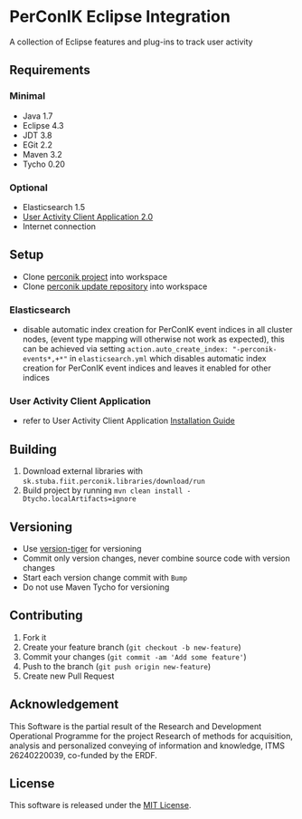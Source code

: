 # PerConIK Eclipse Integration

A collection of Eclipse features and plug-ins to track user activity

## Requirements

### Minimal

- Java 1.7
- Eclipse 4.3
- JDT 3.8
- EGit 2.2
- Maven 3.2
- Tycho 0.20

### Optional

- Elasticsearch 1.5
- [User Activity Client Application 2.0](https://github.com/perconik/uaca)
- Internet connection

## Setup

- Clone [perconik project](https://github.com/perconik/perconik) into workspace
- Clone [perconik update repository](https://github.com/perconik/perconik.github.io) into workspace

### Elasticsearch

- disable automatic index creation for PerConIK event indices in all cluster nodes,
(event type mapping will otherwise not work as expected), this can be achieved via setting
`action.auto_create_index: "-perconik-events*,+*"` in `elasticsearch.yml` which disables
automatic index creation for PerConIK event indices and leaves it enabled for other indices

### User Activity Client Application

- refer to User Activity Client Application [Installation Guide](http://perconik.fiit.stuba.sk/UserActivity/Default/InstallationGuide)

## Building

1. Download external libraries with `sk.stuba.fiit.perconik.libraries/download/run`
2. Build project by running `mvn clean install -Dtycho.localArtifacts=ignore`

## Versioning

- Use [version-tiger](https://github.com/inventage/version-tiger) for versioning
- Commit only version changes, never combine source code with version changes
- Start each version change commit with `Bump`
- Do not use Maven Tycho for versioning

## Contributing

1. Fork it
2. Create your feature branch (`git checkout -b new-feature`)
3. Commit your changes (`git commit -am 'Add some feature'`)
4. Push to the branch (`git push origin new-feature`)
5. Create new Pull Request

## Acknowledgement

This Software is the partial result of the Research and Development
Operational Programme for the project Research of methods for acquisition,
analysis and personalized conveying of information and knowledge,
ITMS 26240220039, co-funded by the ERDF.

## License

This software is released under the [MIT License](LICENSE.md).
